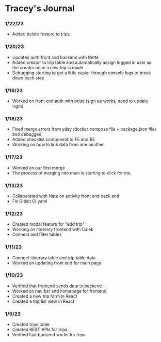 # Tracey's Journal

### 1/22/23
- Added delete feature to trips

### 1/20/23
- Updated auth front and backend with Bette
- Added creator to trip table and automatically assign logged in user as the creator once a new trip is made
- Debugging starting to get a little easier through console logs to break down each step

### 1/19/23
- Worked on front end auth with bette (sign up works, need to update login)

### 1/18/23
- Fixed merge errors from yday (docker compose file + package.json file) and debugged
- Added checklist component to FE and BE
- Working on how to link data from one another

### 1/17/23
- Worked on our first merge
- The process of merging into main is starting to click for me.

### 1/13/23
- Collaborated with Nate on activity front and back end
- Fix Gitlab CI yaml

### 1/12/23
- Created modal feature for "add trip"
- Working on itinerary frontend with Caleb
- Connect and filter tables

### 1/11/23
- Connect itinerary table and trip table data
- Worked on updating front end for main page

### 1/10/23
- Verified that frontend sends data to backend
- Worked on nav bar and homepage for frontend
- Created a new trip form in React
- Created a trip list view in React

### 1/9/23
- Created trips table
- Created REST APIs for trips
- Verified that backend works for trips

